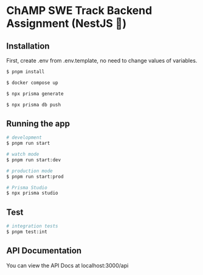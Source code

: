 
# ChAMP SWE Track Backend Assignment (NestJS 🦁)

## Installation
First, create .env from .env.template, no need to change values of variables.
```bash
$ pnpm install

$ docker compose up

$ npx prisma generate

$ npx prisma db push
```

## Running the app

```bash
# development
$ pnpm run start

# watch mode
$ pnpm run start:dev

# production mode
$ pnpm run start:prod

# Prisma Studio
$ npx prisma studio
```

## Test

```bash
# integration tests
$ pnpm test:int
```

## API Documentation
You can view the API Docs at localhost:3000/api
